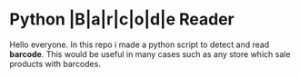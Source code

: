 # Python |B|a|r|c|o|d|e Reader

Hello everyone. In this repo i made a python script to detect and read **barcode**.
This would be useful in many cases such as any store which sale products with barcodes.
